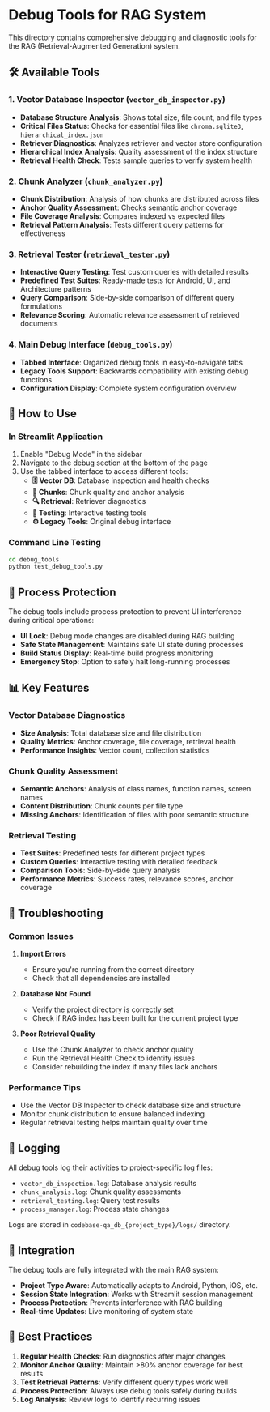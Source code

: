# Debug Tools for RAG System

This directory contains comprehensive debugging and diagnostic tools for the RAG (Retrieval-Augmented Generation) system.

## 🛠️ Available Tools

### 1. **Vector Database Inspector** (`vector_db_inspector.py`)
- **Database Structure Analysis**: Shows total size, file count, and file types
- **Critical Files Status**: Checks for essential files like `chroma.sqlite3`, `hierarchical_index.json`
- **Retriever Diagnostics**: Analyzes retriever and vector store configuration
- **Hierarchical Index Analysis**: Quality assessment of the index structure
- **Retrieval Health Check**: Tests sample queries to verify system health

### 2. **Chunk Analyzer** (`chunk_analyzer.py`)
- **Chunk Distribution**: Analysis of how chunks are distributed across files
- **Anchor Quality Assessment**: Checks semantic anchor coverage
- **File Coverage Analysis**: Compares indexed vs expected files
- **Retrieval Pattern Analysis**: Tests different query patterns for effectiveness

### 3. **Retrieval Tester** (`retrieval_tester.py`)
- **Interactive Query Testing**: Test custom queries with detailed results
- **Predefined Test Suites**: Ready-made tests for Android, UI, and Architecture patterns
- **Query Comparison**: Side-by-side comparison of different query formulations
- **Relevance Scoring**: Automatic relevance assessment of retrieved documents

### 4. **Main Debug Interface** (`debug_tools.py`)
- **Tabbed Interface**: Organized debug tools in easy-to-navigate tabs
- **Legacy Tools Support**: Backwards compatibility with existing debug functions
- **Configuration Display**: Complete system configuration overview

## 🚀 How to Use

### In Streamlit Application
1. Enable "Debug Mode" in the sidebar
2. Navigate to the debug section at the bottom of the page
3. Use the tabbed interface to access different tools:
   - **🗄️ Vector DB**: Database inspection and health checks
   - **🧩 Chunks**: Chunk quality and anchor analysis
   - **🔍 Retrieval**: Retriever diagnostics
   - **🧪 Testing**: Interactive testing tools
   - **⚙️ Legacy Tools**: Original debug interface

### Command Line Testing
```bash
cd debug_tools
python test_debug_tools.py
```

## 🔧 Process Protection

The debug tools include process protection to prevent UI interference during critical operations:

- **UI Lock**: Debug mode changes are disabled during RAG building
- **Safe State Management**: Maintains safe UI state during processes
- **Build Status Display**: Real-time build progress monitoring
- **Emergency Stop**: Option to safely halt long-running processes

## 📊 Key Features

### Vector Database Diagnostics
- **Size Analysis**: Total database size and file distribution
- **Quality Metrics**: Anchor coverage, file coverage, retrieval health
- **Performance Insights**: Vector count, collection statistics

### Chunk Quality Assessment
- **Semantic Anchors**: Analysis of class names, function names, screen names
- **Content Distribution**: Chunk counts per file type
- **Missing Anchors**: Identification of files with poor semantic structure

### Retrieval Testing
- **Test Suites**: Predefined tests for different project types
- **Custom Queries**: Interactive testing with detailed feedback
- **Comparison Tools**: Side-by-side query analysis
- **Performance Metrics**: Success rates, relevance scores, anchor coverage

## 🐛 Troubleshooting

### Common Issues

1. **Import Errors**
   - Ensure you're running from the correct directory
   - Check that all dependencies are installed

2. **Database Not Found**
   - Verify the project directory is correctly set
   - Check if RAG index has been built for the current project type

3. **Poor Retrieval Quality**
   - Use the Chunk Analyzer to check anchor quality
   - Run the Retrieval Health Check to identify issues
   - Consider rebuilding the index if many files lack anchors

### Performance Tips

- Use the Vector DB Inspector to check database size and structure
- Monitor chunk distribution to ensure balanced indexing
- Regular retrieval testing helps maintain quality over time

## 📝 Logging

All debug tools log their activities to project-specific log files:
- `vector_db_inspection.log`: Database analysis results
- `chunk_analysis.log`: Chunk quality assessments
- `retrieval_testing.log`: Query test results
- `process_manager.log`: Process state changes

Logs are stored in `codebase-qa_db_{project_type}/logs/` directory.

## 🔄 Integration

The debug tools are fully integrated with the main RAG system:
- **Project Type Aware**: Automatically adapts to Android, Python, iOS, etc.
- **Session State Integration**: Works with Streamlit session management
- **Process Protection**: Prevents interference with RAG building
- **Real-time Updates**: Live monitoring of system state

## 🎯 Best Practices

1. **Regular Health Checks**: Run diagnostics after major changes
2. **Monitor Anchor Quality**: Maintain >80% anchor coverage for best results
3. **Test Retrieval Patterns**: Verify different query types work well
4. **Process Protection**: Always use debug tools safely during builds
5. **Log Analysis**: Review logs to identify recurring issues